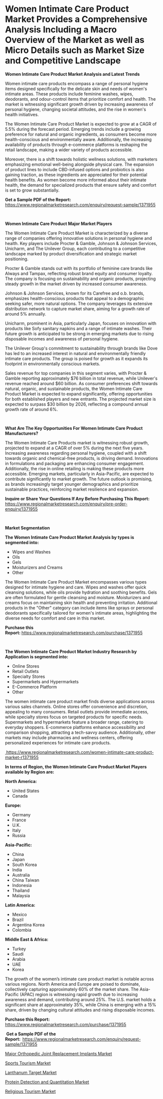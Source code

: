 <p><h1>Women Intimate Care Product Market Provides a Comprehensive Analysis Including a Macro Overview of the Market as well as Micro Details such as Market Size and Competitive Landscape</h1></p><p><strong>Women Intimate Care Product Market Analysis and Latest Trends</strong></p>
<p><p>Women intimate care products encompass a range of personal hygiene items designed specifically for the delicate skin and needs of women's intimate areas. These products include feminine washes, wipes, deodorants, and odour-control items that prioritize comfort and health. The market is witnessing significant growth driven by increasing awareness of personal hygiene, changing societal attitudes, and the rise in women's health initiatives.</p><p>The Women Intimate Care Product Market is expected to grow at a CAGR of 5.5% during the forecast period. Emerging trends include a growing preference for natural and organic ingredients, as consumers become more health-conscious and environmentally aware. Additionally, the increasing availability of products through e-commerce platforms is reshaping the retail landscape, making a wider variety of products accessible. </p><p>Moreover, there is a shift towards holistic wellness solutions, with marketers emphasizing emotional well-being alongside physical care. The expansion of product lines to include CBD-infused options and probiotics is also gaining traction, as these ingredients are appreciated for their potential health benefits. As women become more informed about their intimate health, the demand for specialized products that ensure safety and comfort is set to grow substantially.</p></p>
<p><strong>Get a Sample PDF of the Report:&nbsp;</strong> <a href="https://www.regionalmarketresearch.com/enquiry/request-sample/1371955">https://www.regionalmarketresearch.com/enquiry/request-sample/1371955</a></p>
<p>&nbsp;</p>
<p><strong>Women Intimate Care Product Major Market Players</strong></p>
<p><p>The Women Intimate Care Product Market is characterized by a diverse range of companies offering innovative solutions in personal hygiene and health. Key players include Procter & Gamble, Johnson & Johnson Services, Unicharm, and The Unilever Group, each contributing to a competitive landscape marked by product diversification and strategic market positioning.</p><p>Procter & Gamble stands out with its portfolio of feminine care brands like Always and Tampax, reflecting robust brand equity and consumer loyalty. The company is focusing on sustainability and organic products, projecting steady growth in the market driven by increased consumer awareness.</p><p>Johnson & Johnson Services, known for its Carefree and o.b. brands, emphasizes health-conscious products that appeal to a demographic seeking safer, more natural options. The company leverages its extensive distribution network to capture market share, aiming for a growth rate of around 5% annually.</p><p>Unicharm, prominent in Asia, particularly Japan, focuses on innovation with products like Sofy sanitary napkins and a range of intimate washes. Their future growth is anticipated to be strong in emerging markets due to rising disposable incomes and awareness of personal hygiene.</p><p>The Unilever Group's commitment to sustainability through brands like Dove has led to an increased interest in natural and environmentally friendly intimate care products. The group is poised for growth as it expands its footprint in environmentally conscious markets.</p><p>Sales revenue for top companies in this segment varies, with Procter & Gamble reporting approximately $76 billion in total revenue, while Unilever's revenue reached around $60 billion. As consumer preferences shift towards natural, organic, and sustainable products, the Women Intimate Care Product Market is expected to expand significantly, offering opportunities for both established players and new entrants. The projected market size is expected to surpass $30 billion by 2026, reflecting a compound annual growth rate of around 6%.</p></p>
<p>&nbsp;</p>
<p><strong>What Are The Key Opportunities For Women Intimate Care Product Manufacturers?</strong></p>
<p><p>The Women Intimate Care Products market is witnessing robust growth, projected to expand at a CAGR of over 5% during the next five years. Increasing awareness regarding personal hygiene, coupled with a shift towards organic and chemical-free products, is driving demand. Innovations in formulations and packaging are enhancing consumer engagement. Additionally, the rise in online retailing is making these products more accessible. Emerging markets, particularly in Asia-Pacific, are expected to contribute significantly to market growth. The future outlook is promising, as brands increasingly target younger demographics and prioritize sustainable practices, reinforcing market resilience and expansion.</p></p>
<p><strong>Inquire or Share Your Questions If Any Before Purchasing This Report:</strong> <a href="https://www.regionalmarketresearch.com/enquiry/pre-order-enquiry/1371955">https://www.regionalmarketresearch.com/enquiry/pre-order-enquiry/1371955</a></p>
<p>&nbsp;</p>
<p><strong>Market Segmentation</strong></p>
<p><strong>The Women Intimate Care Product Market Analysis by types is segmented into:</strong></p>
<p><ul><li>Wipes and Washes</li><li>Oils</li><li>Gels</li><li>Moisturizers and Creams</li><li>Other</li></ul></p>
<p><p>The Women Intimate Care Product Market encompasses various types designed for intimate hygiene and care. Wipes and washes offer quick cleansing solutions, while oils provide hydration and soothing benefits. Gels are often formulated for gentle cleansing and moisture. Moisturizers and creams focus on maintaining skin health and preventing irritation. Additional products in the "Other" category can include items like sprays or personal deodorants specifically tailored for women's intimate areas, highlighting the diverse needs for comfort and care in this market.</p></p>
<p><strong>Purchase this Report:&nbsp;</strong><a href="https://www.regionalmarketresearch.com/purchase/1371955">https://www.regionalmarketresearch.com/purchase/1371955</a></p>
<p>&nbsp;</p>
<p><strong>The Women Intimate Care Product Market Industry Research by Application is segmented into:</strong></p>
<p><ul><li>Online Stores</li><li>Retail Outlets</li><li>Specialty Stores</li><li>Supermarkets and Hypermarkets</li><li>E-Commerce Platform</li><li>Other</li></ul></p>
<p><p>The women intimate care product market finds diverse applications across various sales channels. Online stores offer convenience and discretion, appealing to many consumers. Retail outlets provide immediate access, while specialty stores focus on targeted products for specific needs. Supermarkets and hypermarkets feature a broader range, catering to everyday shoppers. E-commerce platforms enhance accessibility and comparison shopping, attracting a tech-savvy audience. Additionally, other markets may include pharmacies and wellness centers, offering personalized experiences for intimate care products.</p></p>
<p><a href="https://www.regionalmarketresearch.com/women-intimate-care-product-market-r1371955">&nbsp;https://www.regionalmarketresearch.com/women-intimate-care-product-market-r1371955</a></p>
<p><strong>In terms of Region, the Women Intimate Care Product Market Players available by Region are:</strong></p>
<p>
    <p> <strong> North America: </strong>
        <ul>
            <li>United States</li>
            <li>Canada</li>
        </ul>
        </p> 
    <p> <strong> Europe: </strong>
        <ul>
            <li>Germany</li>
            <li>France</li>
            <li>U.K.</li>
            <li>Italy</li>
            <li>Russia</li>
        </ul>
        </p> 
    <p> <strong> Asia-Pacific: </strong>
        <ul>
            <li>China</li>
            <li>Japan</li>
            <li>South Korea</li>
            <li>India</li>
            <li>Australia</li>
            <li>China Taiwan</li>
            <li>Indonesia</li>
            <li>Thailand</li>
            <li>Malaysia</li>
        </ul>
        </p> 
    <p> <strong> Latin America: </strong>
        <ul>
            <li>Mexico</li>
            <li>Brazil</li>
            <li>Argentina Korea</li>
            <li>Colombia</li>
        </ul>
        </p> 
    <p> <strong> Middle East & Africa: </strong>
        <ul>
            <li>Turkey</li>
            <li>Saudi</li>
            <li>Arabia</li>
            <li>UAE</li>
            <li>Korea</li>
        </ul>
    </p>
    </p>
<p><p>The growth of the women’s intimate care product market is notable across various regions. North America and Europe are poised to dominate, collectively capturing approximately 60% of the market share. The Asia-Pacific (APAC) region is witnessing rapid growth due to increasing awareness and demand, contributing around 25%. The U.S. market holds a significant share at approximately 35%, while China is emerging with a 15% share, driven by changing cultural attitudes and rising disposable incomes.</p></p>
<p><strong>Purchase this Report: </strong><a href="https://www.regionalmarketresearch.com/purchase/1371955">https://www.regionalmarketresearch.com/purchase/1371955</a></p>
<p>&nbsp;<strong>Get a Sample PDF of the Report:&nbsp;&nbsp;</strong><a href="https://www.regionalmarketresearch.com/enquiry/request-sample/1371955">https://www.regionalmarketresearch.com/enquiry/request-sample/1371955</a></p>
<p><strong></strong></p>
<p><p><a href="https://github.com/JubayerMia832/Market-Research-Report-List-1/blob/main/major-orthopedic-joint-replacement-implants-market.md">Major Orthopedic Joint Replacement Implants Market</a></p><p><a href="https://www.linkedin.com/pulse/exploring-sports-tourism-market-dynamics-revenue-analysis-growth-jfsoe?trackingId=1TnSRdPWSr2mIL5lf2lDOw%3D%3D">Sports Tourism Market</a></p><p><a href="https://issuu.com/reportprime-2/docs/lanthanum-target-market-size-2030.p_cee53d54e77910">Lanthanum Target Market</a></p><p><a href="https://medium.com/@kulaberyasin52_57846/navigating-the-global-protein-detection-and-quantitation-market-landscape-trends-forecasts-and-5a8800be469c">Protein Detection and Quantitation Market</a></p><p><a href="https://www.linkedin.com/pulse/exploring-religious-tourism-market-dynamics-revenue-analysis-ixnfe?trackingId=LsCcqMecTl2QR8IKXRKqdg%3D%3D">Religious Tourism Market</a></p></p>